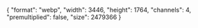 {
  "format": "webp",
  "width": 3446,
  "height": 1764,
  "channels": 4,
  "premultiplied": false,
  "size": 2479366
}